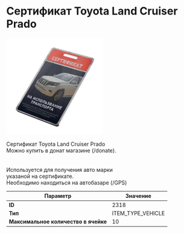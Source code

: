 # Сертификат Toyota Land Cruiser Prado

![Item Image](../img/2318.webp?raw=true)

Сертификат Toyota Land Cruiser Prado<br>Можно купить в донат магазине (/donate).<br><br><br>Используется для получения авто марки <br>указаной на сертификате.<br>Необходимо находиться на автобазаре (/GPS)


| Параметр | Значение |
|----------|----------|
| **ID** | 2318 |
| **Тип** | ITEM_TYPE_VEHICLE |
| **Максимальное количество в ячейке** | 10 |

